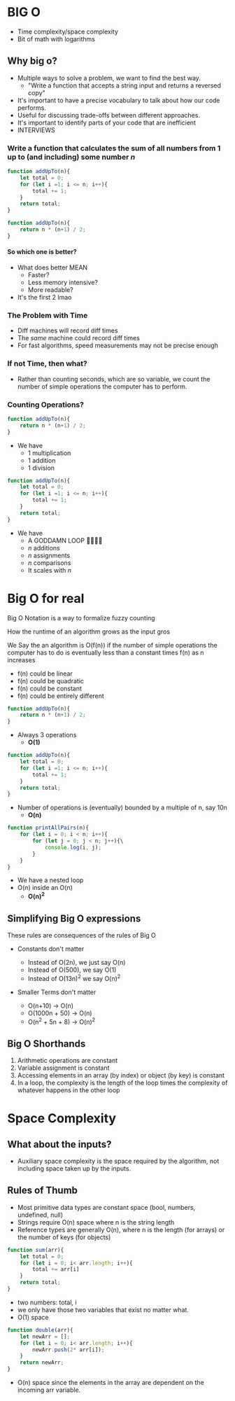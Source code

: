 # BIG O
- Time complexity/space complexity
- Bit of math with logarithms

## Why big o?
 - Multiple ways to solve a problem, we want to find the best way. 
    + "Write a function that accepts a string input and returns a reversed copy" 
- It's important to have a precise vocabulary to talk about how our code performs.
- Useful for discussing trade-offs between different approaches.
- It's important to identify parts of your code that are inefficient 
- INTERVIEWS 

### Write a function that calculates the sum of all numbers from 1 up to (and including) some number *n*
```js
function addUpTo(n){
    let total = 0;
    for (let i =1; i <= n; i++){
        total += 1;
    }
    return total;
}
```

```js
function addUpTo(n){
    return n * (n+1) / 2;
}
```

#### So which one is better?
- What does better MEAN
    + Faster?
    + Less memory intensive?
    + More readable? 
- It's the first 2 lmao

### The Problem with Time
- Diff machines will record diff times
- The *same* machine could record diff times
- For fast algorithms, speed measurements may not be precise enough

### If not Time, then what?
- Rather than counting seconds, which are so variable, we count the number of simple operations the computer has to perform.

### Counting Operations? 

```js
function addUpTo(n){
    return n * (n+1) / 2;
}
```
- We have 
    - 1 multiplication
    - 1 addition
    - 1 division


```js
function addUpTo(n){
    let total = 0;
    for (let i =1; i <= n; i++){
        total += 1;
    }
    return total;
}
```
- We have 
    - A GODDAMN LOOP 🚨🚨🚨🚨
    - *n* additions
    - *n* assignments
    - *n* comparisons 
    - It scales with *n*


# Big O for real
Big O Notation is a way to formalize fuzzy counting

How the runtime of an algorithm grows as the input gros

We Say the an algorithm is O(f(n)) if the number of simple operations the computer has to do is eventually less than a constant times f(n) as n increases

- f(n) could be linear 
- f(n) could be quadratic
- f(n) could be constant
- f(n) could be entirely different

```js
function addUpTo(n){
    return n * (n+1) / 2;
}
```
- Always 3 operations
    - **O(1)**

```js
function addUpTo(n){
    let total = 0;
    for (let i =1; i <= n; i++){
        total += 1;
    }
    return total;
}
```
- Number of operations is (eventually) bounded by a multiple of n, say 10n
    - **O(n)**

```js
function printAllPairs(n){
    for (let i = 0; i < n; i++){
        for (let j = 0; j < n; j++){\
            console.log(i, j);
        }
    }
}
```
- We have a nested loop
- O(n) inside an O(n)
    - **O(n)<sup>2</sup>**


## Simplifying Big O expressions

These rules are consequences of the rules of Big O

- Constants don't matter
    - Instead of O(2n), we just say O(n)
    - Instead of O(500), we say O(1)
    - Instead of O(13n)<sup>2</sup> we say O(n)<sup>2</sup>

- Smaller Terms don't matter
    - O(n+10) -> O(n)
    - O(1000n + 50) -> O(n)
    - O(n<sup>2</sup> + 5n + 8) -> O(n)<sup>2</sup>

## Big O Shorthands
1) Arithmetic operations are constant
2) Variable assignment is constant
3) Accessing elements in an array (by index) or object (by key) is constant
4) In a loop, the complexity is the length of the loop times the complexity of whatever happens in the other loop


# Space Complexity

## What about the inputs?

- Auxiliary space complexity is the space required by the algorithm, not including space taken up by the inputs. 

## Rules of Thumb
- Most primitive data types are constant space (bool, numbers, undefined, null)
- Strings require O(n) space where n is the string length
- Reference types are generally O(n), where n is the length (for arrays) or the number of keys (for objects)

```js
function sum(arr){
    let total = 0;
    for (let i = 0; i< arr.length; i++){
        total += arr[i]
    }
    return total;
}
```

- two numbers: total, i
- we only have those two variables that exist no matter what. 
- O(1) space

```js
function double(arr){
    let newArr = [];
    for (let i = 0; i< arr.length; i++){
        newArr.push(2* arr[i]);
    }
    return newArr;
}
```
- O(n) space since the elements in the array are dependent on the incoming arr variable. 

